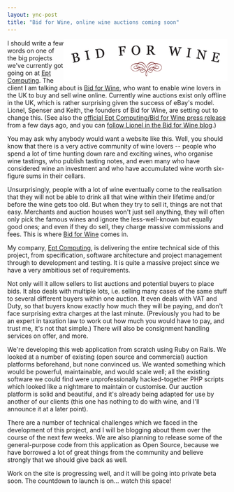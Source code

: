 ```yaml
---
layout: ync-post
title: "Bid for Wine, online wine auctions coming soon"
---
```


<div
style="float:right"><a
href="/static/2008/09/bidforwine.png"><img class="size-full wp-image-140" title="Bid for Wine logo"
src="/static/2008/09/bidforwine.png" alt="Bid for Wine logo" width="375" height="95" /></a></div>

I
should write a few words on one of the big projects we've currently got going on at
[Ept Computing](http://www.eptcomputing.com/). The client I am talking about is
[Bid for Wine](http://www.bidforwine.co.uk/), who want to enable wine lovers in the UK to buy and
sell wine online. Currently wine auctions exist only offline in the UK, which is rather surprising
given the success of eBay's model. Lionel, Spenser and Keith, the founders of Bid for Wine, are
setting out to change this. (See also the
[official Ept Computing/Bid for Wine press release](http://www.eptcomputing.com/news/2008-09-18/)
from a few days ago, and you can
[follow Lionel in the Bid for Wine blog](http://bidforwine.wordpress.com/).)

You may ask why
anybody would want a website like this. Well, you should know that there is a very active community
of wine lovers -- people who spend a lot of time hunting down rare and exciting wines, who organise
wine tastings, who publish tasting notes, and even many who have considered wine an investment and
who have accumulated wine worth six-figure sums in their cellars.

Unsurprisingly, people with a lot
of wine eventually come to the realisation that they will not be able to drink all that wine within
their lifetime and/or before the wine gets too old. But when they try to sell it, things are not
that easy. Merchants and auction houses won't just sell anything, they will often only pick the
famous wines and ignore the less-well-known but equally good ones; and even if they do sell, they
charge massive commissions and fees. This is where
[Bid for Wine](http://www.bidforwine.co.uk/) comes in.

My company,
[Ept Computing](http://www.eptcomputing.com/), is delivering the entire technical side of this
project, from specification, software architecture and project management through to development and
testing.  It is quite a massive project since we have a very ambitious set of requirements.

Not
only will it allow sellers to list auctions and potential buyers to place bids. It also deals with
multiple lots, i.e. selling many cases of the same stuff to several different buyers within one
auction. It even deals with VAT and Duty, so that buyers know exactly how much they will be paying,
and don't face surprising extra charges at the last minute. (Previously you had to be an expert in
taxation law to work out how much you would have to pay, and trust me, it's not that simple.) There
will also be consignment handling services on offer, and more.

We're developing this web
application from scratch using Ruby on Rails. We looked at a number of existing (open source and
commercial) auction platforms beforehand, but none convinced us. We wanted something which would be
powerful, maintainable, and would scale well; all the existing software we could find were
unprofessionally hacked-together PHP scripts which looked like a nightmare to maintain or customise.
Our auction platform is solid and beautiful, and it's already being adapted for use by another of
our clients (this one has nothing to do with wine, and I'll announce it at a later point).

There
are a number of technical challenges which we faced in the development of this project, and I will
be blogging about them over the course of the next few weeks. We are also planning to release some
of the general-purpose code from this application as Open Source, because we have borrowed a lot of
great things from the community and believe strongly that we should give back as well.

Work on the
site is progressing well, and it will be going into private beta soon. The countdown to launch is
on... watch this space!
